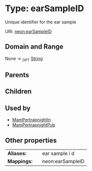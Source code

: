 
# Type: earSampleID


Unique identifier for the ear sample

URI: [neon:earSampleID](https://data.neonscience.org/earSampleID)


## Domain and Range

None ->  <sub>OPT</sub> [String](types/String.md)

## Parents


## Children


## Used by

 * [MamPertrapnightIn](MamPertrapnightIn.md)
 * [MamPertrapnightPub](MamPertrapnightPub.md)

## Other properties

|  |  |  |
| --- | --- | --- |
| **Aliases:** | | ear sample i d |
| **Mappings:** | | neon:earSampleID |

